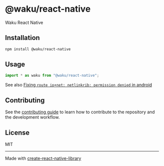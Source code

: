 # @waku/react-native
Waku React Native
## Installation

```sh
npm install @waku/react-native
```

## Usage

```js
import * as waku from "@waku/react-native";
```

See also [Fixing `route ip+net: netlinkrib: permission denied` in android](android-netlink.md)

## Contributing

See the [contributing guide](CONTRIBUTING.md) to learn how to contribute to the repository and the development workflow.

## License

MIT

---

Made with [create-react-native-library](https://github.com/callstack/react-native-builder-bob)
